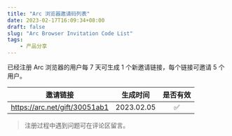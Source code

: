 ```yaml
---
title: "Arc 浏览器邀请码列表"
date: 2023-02-17T16:09:34+08:00
draft: false
slug: "Arc Browser Invitation Code List"
tags:
    - 产品分享
---
```


已经注册 Arc 浏览器的用户每 7 天可生成 1 个新邀请链接，每个链接可邀请 5 个用户。

| 邀请链接 | 生成时间 | 是否有效 |
| :-: | :-: | :-: |
| https://arc.net/gift/30051ab1 | 2023.02.05 | ✅ |

> 注册过程中遇到问题可在评论区留言。
